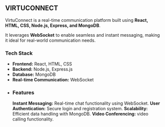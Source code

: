 ## VIRTUCONNECT

VirtuConnect is a real-time communication platform built using **React, HTML, CSS, Node.js, Express, and MongoDB**. 

It leverages **WebSocket** to enable seamless and instant messaging, making it ideal for real-world communication needs.

###  Tech Stack
- **Frontend:** React, HTML, CSS
- **Backend:** Node.js, Express.js
- **Database:** MongoDB
- **Real-time Communication:** WebSocket
- 
  ### Features
  **Instant Messaging:** Real-time chat functionality using WebSocket.
  **User Authentication:** Secure login and registration system.
 **Scalability:** Efficient data handling with MongoDB.
**Video Conferencing:**  video calling functionality.
